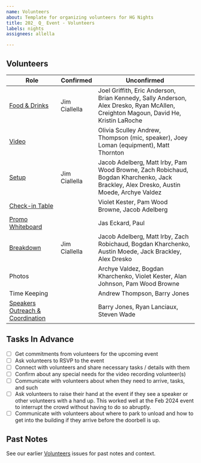 ```yaml
---
name: Volunteers
about: Template for organizing volunteers for HG Nights
title: 202_ Q_ Event - Volunteers
labels: nights
assignees: allella

---
```


## Volunteers

| Role | Confirmed | Unconfirmed |
| ----------- | ----------- | ----------- |
| [Food & Drinks](https://github.com/hackgvl/nights/issues?q=food+planning+in%3Atitle+is%3Aissue) | Jim Ciallella | Joel Griffith, Eric Anderson, Brian Kennedy, Sally Anderson, Alex Dresko, Ryan McAllen, Creighton Magoun, David He, Kristin LaRoche |
| [Video](https://github.com/hackgvl/nights/issues?q=video+in%3Atitle+is%3Aissue) | | Olivia Sculley Andrew, Thompson (mic, speaker), Joey Loman (equipment), Matt Thornton |
| [Setup](https://github.com/hackgvl/nights/issues?q=check-in+in%3Atitle+is%3Aissue) | Jim Ciallella | Jacob Adelberg, Matt Irby, Pam Wood Browne, Zach Robichaud, Bogdan Kharchenko, Jack Brackley, Alex Dresko, Austin Moede, Archye Valdez |
| [Check-in Table](https://github.com/hackgvl/nights/issues?q=check-in+in%3Atitle+is%3Aissue) | | Violet Kester, Pam Wood Browne, Jacob Adelberg |
| [Promo Whiteboard](https://github.com/hackgvl/nights/issues?q=whiteboard+in%3Atitle+is%3Aissue) | | Jas Eckard, Paul |
| [Breakdown](https://github.com/hackgvl/nights/issues?q=breakdown+in%3Atitle+is%3Aissue)| Jim Ciallella | Jacob Adelberg, Matt Irby, Zach Robichaud, Bogdan Kharchenko, Austin Moede, Jack Brackley, Alex Dresko |
| Photos | | Archye Valdez, Bogdan Kharchenko, Violet Kester, Alan Johnson, Pam Wood Browne |
| Time Keeping | | Andrew Thompson, Barry Jones |
| [Speakers Outreach & Coordination](https://github.com/hackgvl/nights/issues?q=speakers+format+in%3Atitle+is%3Aissue) | | Barry Jones, Ryan Lanciaux, Steven Wade |
 
## Tasks In Advance
- [ ] Get commitments from volunteers for the upcoming event
- [ ] Ask volunteers to RSVP to the event
- [ ] Connect with volunteers and share necessary tasks / details with them
- [ ] Confirm about any special needs for the video recording volunteer(s)
- [ ] Communicate with volunteers about when they need to arrive, tasks, and such
- [ ] Ask volunteers to raise their hand at the event if they see a speaker or other volunteers with a hand up. This worked well at the Feb 2024 event to interrupt the crowd without having to do so abruptly.
- [ ] Communicate with volunteers about where to park to unload and how to get into the building if they arrive before the doorbell is up.

## Past Notes
See our earlier [Volunteers](https://github.com/hackgvl/nights/issues?q=volunteers+in%3Atitle+is%3Aissue) issues for past notes and context.
